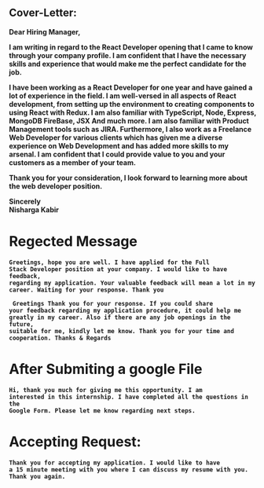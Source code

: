 <h2>Cover-Letter:</h2> 

<b>Dear Hiring Manager,</b>

<b>I am writing in regard to the React Developer opening that I came to know through your company profile. I am confident that I have the necessary skills and experience that would make me the perfect candidate for the job.</b>

<b>I have been working as a React Developer for one year and have gained a lot of experience in the field. I am well-versed in all aspects of React development, from setting up the environment to creating components to using React with Redux. I am also familiar with TypeScript, Node, Express, MongoDB FireBase, JSX And much more. I am also familiar with Product Management tools such as JIRA. 
Furthermore, I also work as a Freelance Web Developer for various clients which has given me a diverse experience on Web Development and has added more skills to my arsenal.  I am confident that I could provide value to you and your customers as a member of your team.</b>

<b>Thank you for your consideration, I look forward to learning more about the web developer position.</b>

<b>Sincerely </br>
Nisharga Kabir
</b>

# Regected Message
<code><b>Greetings, hope you are well. I have applied for the Full Stack Developer position at your company. I would like to have feedback, regarding my application. Your valuable feedback will mean a lot in my career.
Waiting for your response. Thank you </b></code>

<code><b>
Greetings 
Thank you for your response. If you could share your feedback regarding my application procedure, it could help me greatly in my career.
Also if there are any job openings in the future, suitable for me, kindly let me know. 
Thank you for your time and cooperation. 
Thanks & Regards
</b></code>

# After Submiting a google File
<code><b>Hi, thank you much for giving me this opportunity. I am interested in this internship. I have completed all the questions in the Google Form.
Please let me know regarding next steps.</b></code>

# Accepting Request: 
<code><b>Thank you for accepting my application. I would like to have a 15 minute meeting with you where I can discuss my resume with you. Thank you again.</b></code>
